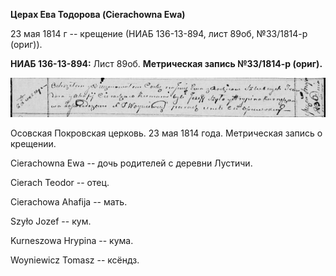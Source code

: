 **Церах Ева Тодорова (Cierachowna Ewa)**

23 мая 1814 г -- крещение (НИАБ 136-13-894, лист 89об, №33/1814-р
(ориг)).

**НИАБ 136-13-894:** Лист 89об. **Метрическая запись №33/1814-р
(ориг).**

![](./media/19bff90cacd4709e48069a0711e8cfd1a4d2b6c2.png)

Осовская Покровская церковь. 23 мая 1814 года. Метрическая запись о
крещении.

Cierachowna Ewa -- дочь родителей с деревни Лустичи.

Cierach Teodor -- отец.

Cierachowa Ahafija -- мать.

Szyło Jozef -- кум.

Kurneszowa Hrypina -- кума.

Woyniewicz Tomasz -- ксёндз.
